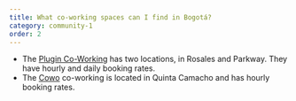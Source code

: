 ```yaml
---
title: What co-working spaces can I find in Bogotá?
category: community-1
order: 2
---
```

- The [Plugin Co-Working](https://plugin.com.co/) has two locations, in Rosales and Parkway. They have hourly and daily booking rates.
- The [Cowo](https://cowo.com.co/) co-working is located in Quinta Camacho and has hourly booking rates. 
